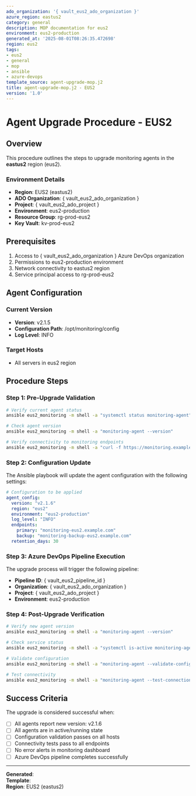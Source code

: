 ```yaml
---
ado_organization: '{ vault_eus2_ado_organization }'
azure_region: eastus2
category: general
description: MOP documentation for eus2
environment: eus2-production
generated_at: '2025-08-01T08:26:35.472698'
region: eus2
tags:
- eus2
- general
- mop
- ansible
- azure-devops
template_source: agent-upgrade-mop.j2
title: agent-upgrade-mop.j2 - EUS2
version: '1.0'
---
```


# Agent Upgrade Procedure - EUS2

## Overview

This procedure outlines the steps to upgrade monitoring agents in the **eastus2** region (eus2).

### Environment Details

- **Region**: EUS2 (eastus2)
- **ADO Organization**: { vault_eus2_ado_organization }
- **Project**: { vault_eus2_ado_project }
- **Environment**: eus2-production
- **Resource Group**: rg-prod-eus2
- **Key Vault**: kv-prod-eus2

## Prerequisites

1. Access to { vault_eus2_ado_organization } Azure DevOps organization
2. Permissions to eus2-production environment
3. Network connectivity to eastus2 region
4. Service principal access to rg-prod-eus2

## Agent Configuration

### Current Version
- **Version**: v2.1.5
- **Configuration Path**: /opt/monitoring/config
- **Log Level**: INFO

### Target Hosts
- All servers in eus2 region

## Procedure Steps

### Step 1: Pre-Upgrade Validation

```bash
# Verify current agent status
ansible eus2_monitoring -m shell -a "systemctl status monitoring-agent"

# Check agent version
ansible eus2_monitoring -m shell -a "monitoring-agent --version"

# Verify connectivity to monitoring endpoints
ansible eus2_monitoring -m shell -a "curl -f https://monitoring.example.com/health"
```

### Step 2: Configuration Update

The Ansible playbook will update the agent configuration with the following settings:

```yaml
# Configuration to be applied
agent_config:
  version: "v2.1.6"
  region: "eus2"
  environment: "eus2-production"
  log_level: "INFO"
  endpoints:
    primary: "monitoring-eus2.example.com"
    backup: "monitoring-backup-eus2.example.com"
  retention_days: 30
```

### Step 3: Azure DevOps Pipeline Execution

The upgrade process will trigger the following pipeline:

- **Pipeline ID**: { vault_eus2_pipeline_id }
- **Organization**: { vault_eus2_ado_organization }
- **Project**: { vault_eus2_ado_project }
- **Environment**: eus2-production

### Step 4: Post-Upgrade Verification

```bash
# Verify new agent version
ansible eus2_monitoring -m shell -a "monitoring-agent --version"

# Check service status
ansible eus2_monitoring -m shell -a "systemctl is-active monitoring-agent"

# Validate configuration
ansible eus2_monitoring -m shell -a "monitoring-agent --validate-config"

# Test connectivity
ansible eus2_monitoring -m shell -a "monitoring-agent --test-connection"
```

## Success Criteria

The upgrade is considered successful when:

- [ ] All agents report new version: v2.1.6
- [ ] All agents are in active/running state
- [ ] Configuration validation passes on all hosts
- [ ] Connectivity tests pass to all endpoints
- [ ] No error alerts in monitoring dashboard
- [ ] Azure DevOps pipeline completes successfully

---

**Generated**:   
**Template**:   
**Region**: EUS2 (eastus2)